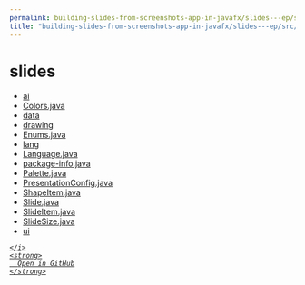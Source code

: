 ```yaml
---
permalink: building-slides-from-screenshots-app-in-javafx/slides---ep/src/main/java/engineer/mathsoftware/blog/slides
title: "building-slides-from-screenshots-app-in-javafx/slides---ep/src/main/java/engineer/mathsoftware/blog/slides"
---
```


# slides
<ul>
  <li>
    <a href="ai">
      ai
    </a>
  </li>
  <li>
    <a href="Colors.java">
      Colors.java
    </a>
  </li>
  <li>
    <a href="data">
      data
    </a>
  </li>
  <li>
    <a href="drawing">
      drawing
    </a>
  </li>
  <li>
    <a href="Enums.java">
      Enums.java
    </a>
  </li>
  <li>
    <a href="lang">
      lang
    </a>
  </li>
  <li>
    <a href="Language.java">
      Language.java
    </a>
  </li>
  <li>
    <a href="package-info.java">
      package-info.java
    </a>
  </li>
  <li>
    <a href="Palette.java">
      Palette.java
    </a>
  </li>
  <li>
    <a href="PresentationConfig.java">
      PresentationConfig.java
    </a>
  </li>
  <li>
    <a href="ShapeItem.java">
      ShapeItem.java
    </a>
  </li>
  <li>
    <a href="Slide.java">
      Slide.java
    </a>
  </li>
  <li>
    <a href="SlideItem.java">
      SlideItem.java
    </a>
  </li>
  <li>
    <a href="SlideSize.java">
      SlideSize.java
    </a>
  </li>
  <li>
    <a href="ui">
      ui
    </a>
  </li>
</ul>
<div class="social open-gh-btn my-4">
  <a class="btn btn-github" href="https://github.com/tobiasbriones/blog/tree/main/swe/dev/java/javafx/drawing/productivity/building-slides-from-screenshots-app-in-javafx/slides---ep/src/main/java/engineer/mathsoftware/blog/slides" target="_blank">
    <i class="fab fa-github">
      
    </i>
    <strong>
      Open in GitHub
    </strong>
  </a>
</div>